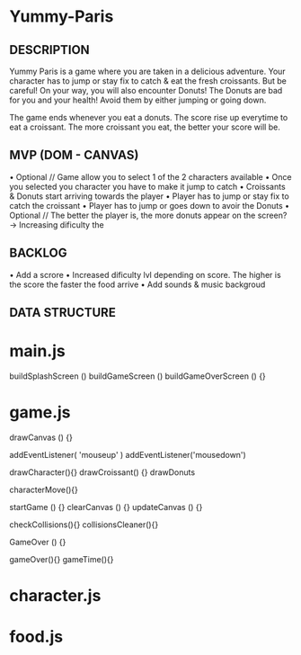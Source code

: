 # Yummy-Paris

## DESCRIPTION
Yummy Paris is a game where you are taken in a delicious adventure. Your character has to jump or stay fix to catch & eat the fresh croissants. But be careful! On your way, you will also encounter Donuts! The Donuts are bad for you and your health! Avoid them by either jumping or going down. 

The game ends whenever you eat a donuts. The score rise up everytime to eat a croissant. The more croissant you eat, the better your score will be.


## MVP (DOM - CANVAS)
• Optional // Game allow you to select 1 of the 2 characters available
• Once you selected you character you have to make it jump to catch 
• Croissants & Donuts start arriving towards the player
• Player has to jump or stay fix to catch the croissant
• Player has to jump or goes down to avoir the Donuts
• Optional // The better the player is, the more donuts appear on the screen? -> Increasing dificulty the 



## BACKLOG
• Add a scrore
• Increased dificulty lvl depending on score. The higher is the score the faster the food arrive
• Add sounds & music backgroud


## DATA STRUCTURE

# main.js
buildSplashScreen () 
buildGameScreen () 
buildGameOverScreen () {}

# game.js


drawCanvas () {}

addEventListener( 'mouseup' )
addEventListener('mousedown')

drawCharacter(){}
drawCroissant() {}
drawDonuts

characterMove(){}

startGame () {}
clearCanvas () {}
updateCanvas () {}

checkCollisions(){}
collisionsCleaner(){}

GameOver () {}


gameOver(){}
gameTime(){}

# character.js


# food.js

